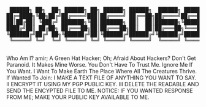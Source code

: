 <pre> ██████╗ ██╗  ██╗ ██████╗ ██╗ ██████╗ ██████╗  ██████╗ █████╗ ███████╗██████╗ 
██╔═████╗╚██╗██╔╝██╔════╝███║██╔════╝ ██╔══██╗██╔════╝██╔══██╗╚════██║╚════██╗
██║██╔██║ ╚███╔╝ ███████╗╚██║███████╗ ██║  ██║███████╗╚██████║    ██╔╝ █████╔╝
████╔╝██║ ██╔██╗ ██╔═══██╗██║██╔═══██╗██║  ██║██╔═══██╗╚═══██║   ██╔╝ ██╔═══╝ 
╚██████╔╝██╔╝ ██╗╚██████╔╝██║╚██████╔╝██████╔╝╚██████╔╝█████╔╝   ██║  ███████╗
 ╚═════╝ ╚═╝  ╚═╝ ╚═════╝ ╚═╝ ╚═════╝ ╚═════╝  ╚═════╝ ╚════╝    ╚═╝  ╚══════╝
 </pre>
<p>
 Who Am I? amir;
 A Green Hat Hacker;
 Oh; Afraid About Hackers?
 Don't Get Paranoid. It Makes Mine Worse.
 You Don't Have To Trust Me. Ignore Me If You Want.
 I Want To Make Earth The Place Where All The Creatures Thrive.
 If Wanted To Join:
  I   MAKE A TEXT FILE OF ANYTHING YOU WANT TO SAY.
  II  ENCRYPT IT USING MY PGP PUBLIC KEY.
  III DELETE THE READABLE AND SEND THE ENCYPTED FILE TO ME.
  NOTICE: IF YOU WANTED RESPONSE FROM ME; MAKE YOUR PUBLIC KEY AVAILABLE TO ME.
</p>
